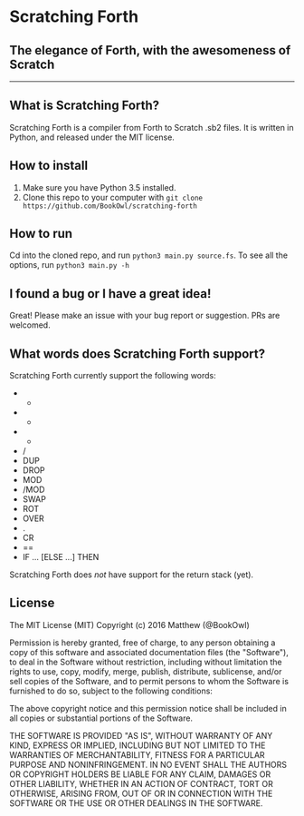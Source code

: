 # Scratching Forth
## The elegance of Forth, with the awesomeness of Scratch
---

## What is Scratching Forth?
Scratching Forth is a compiler from Forth to Scratch .sb2 files.
It is written in Python, and released under the MIT license.

## How to install
1. Make sure you have Python 3.5 installed.
2. Clone this repo to your computer with `git clone https://github.com/BookOwl/scratching-forth`

## How to run
Cd into the cloned repo, and run `python3 main.py source.fs`.
To see all the options, run `python3 main.py -h`

## I found a bug or I have a great idea!
Great! Please make an issue with your bug report or suggestion. PRs are welcomed.

## What words does Scratching Forth support?
Scratching Forth currently support the following words:
* +
* -
* *
* /
* DUP
* DROP
* MOD
* /MOD
* SWAP
* ROT
* OVER
* .
* CR
* ==
* IF ... [ELSE ...] THEN

Scratching Forth does _not_ have support for the return stack (yet).

## License
The MIT License (MIT)
Copyright (c) 2016 Matthew (@BookOwl)

Permission is hereby granted, free of charge, to any person obtaining a copy of this software and associated documentation files (the "Software"), to deal in the Software without restriction, including without limitation the rights to use, copy, modify, merge, publish, distribute, sublicense, and/or sell copies of the Software, and to permit persons to whom the Software is furnished to do so, subject to the following conditions:

The above copyright notice and this permission notice shall be included in all copies or substantial portions of the Software.

THE SOFTWARE IS PROVIDED "AS IS", WITHOUT WARRANTY OF ANY KIND, EXPRESS OR IMPLIED, INCLUDING BUT NOT LIMITED TO THE WARRANTIES OF MERCHANTABILITY, FITNESS FOR A PARTICULAR PURPOSE AND NONINFRINGEMENT. IN NO EVENT SHALL THE AUTHORS OR COPYRIGHT HOLDERS BE LIABLE FOR ANY CLAIM, DAMAGES OR OTHER LIABILITY, WHETHER IN AN ACTION OF CONTRACT, TORT OR OTHERWISE, ARISING FROM, OUT OF OR IN CONNECTION WITH THE SOFTWARE OR THE USE OR OTHER DEALINGS IN THE SOFTWARE.
